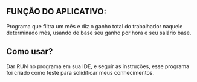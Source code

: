 ## FUNÇÃO DO APLICATIVO:

Programa que filtra um mês e diz o ganho total do trabalhador naquele determinado mês, usando de base seu ganho por hora e seu salário base.

## Como usar?

Dar RUN no programa em sua IDE, e seguir as instruções, esse programa foi criado como teste para solidificar meus conhecimentos.
